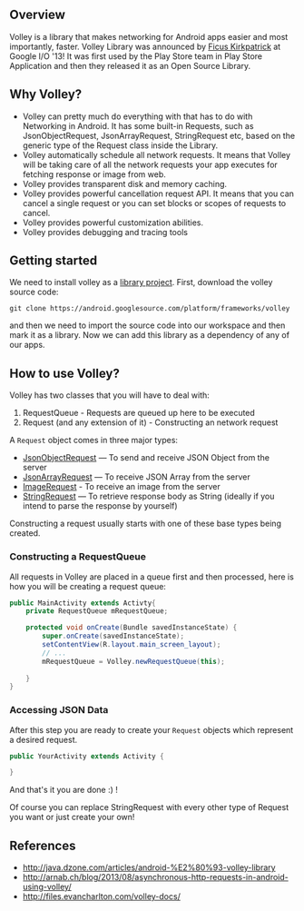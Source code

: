 ## Overview

Volley is a library that makes networking for Android apps easier and most importantly, faster. Volley Library was announced by [Ficus Kirkpatrick](https://plus.google.com/+FicusKirkpatrick) at Google I/O '13!
It was first used by the Play Store team in Play Store Application and then they released it as an Open Source Library.

## Why Volley?

* Volley can pretty much do everything with that has to do with Networking in Android.
It has some built-in Requests, such as JsonObjectRequest, JsonArrayRequest, StringRequest etc, based on the generic type of the Request<T> class inside the Library. 
* Volley automatically schedule all network requests. It means that Volley will be taking care of all the network requests your app executes for fetching response or image from web.
* Volley provides transparent disk and memory caching.
* Volley provides powerful cancellation request API. It means that you can cancel a single request or you can set blocks or scopes of requests to cancel.
* Volley provides powerful customization abilities.
* Volley provides debugging and tracing tools

## Getting started

We need to install volley as a [library project](http://imgur.com/a/N8baF). First, download the volley source code:

```
git clone https://android.googlesource.com/platform/frameworks/volley
```

and then we need to import the source code into our workspace and then mark it as a library. Now we can add this library as a dependency of any of our apps.

## How to use Volley?

Volley has two classes that you will have to deal with:

1. RequestQueue - Requests are queued up here to be executed
2. Request (and any extension of it) - Constructing an network request

A `Request` object comes in three major types:

* [JsonObjectRequest](http://files.evancharlton.com/volley-docs/com/android/volley/toolbox/JsonObjectRequest.html) — To send and receive JSON Object from the server
* [JsonArrayRequest](http://files.evancharlton.com/volley-docs/com/android/volley/toolbox/JsonArrayRequest.html) — To receive JSON Array from the server
* [ImageRequest](http://files.evancharlton.com/volley-docs/com/android/volley/toolbox/ImageRequest.html) - To receive an image from the server
* [StringRequest](http://files.evancharlton.com/volley-docs/com/android/volley/toolbox/StringRequest.html) — To retrieve response body as String (ideally if you intend to parse the response by yourself)

Constructing a request usually starts with one of these base types being created.

### Constructing a RequestQueue

All requests in Volley are placed in a queue first and then processed, here is how you will be creating a request queue:

```java
public MainActivity extends Activty{
	private RequestQueue mRequestQueue;

	protected void onCreate(Bundle savedInstanceState) {
		super.onCreate(savedInstanceState);
		setContentView(R.layout.main_screen_layout);
		// ...
		mRequestQueue = Volley.newRequestQueue(this);
		
	}
}
```

### Accessing JSON Data

After this step you are ready to create your `Request` objects which represent a desired request. 

```java 
public YourActivity extends Activity {

}
```

And that's it you are done :) ! 

Of course you can replace StringRequest with every other type of Request<T> you want or just create your own!

## References

* <http://java.dzone.com/articles/android-%E2%80%93-volley-library>
* <http://arnab.ch/blog/2013/08/asynchronous-http-requests-in-android-using-volley/>
* <http://files.evancharlton.com/volley-docs/>